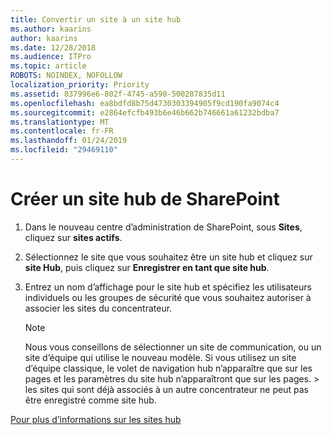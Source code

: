 ```yaml
---
title: Convertir un site à un site hub
ms.author: kaarins
author: kaarins
ms.date: 12/28/2018
ms.audience: ITPro
ms.topic: article
ROBOTS: NOINDEX, NOFOLLOW
localization_priority: Priority
ms.assetid: 837996e6-802f-4745-a590-500207835d11
ms.openlocfilehash: ea8bdfd8b75d4730303394905f9cd190fa9074c4
ms.sourcegitcommit: e2864efcfb493b6e46b662b746661a61232bdba7
ms.translationtype: MT
ms.contentlocale: fr-FR
ms.lasthandoff: 01/24/2019
ms.locfileid: "29469110"
---
```

# <a name="create-a-sharepoint-hub-site"></a>Créer un site hub de SharePoint

1. Dans le nouveau centre d’administration de SharePoint, sous **Sites**, cliquez sur **sites actifs**. 
    
2. Sélectionnez le site que vous souhaitez être un site hub et cliquez sur **site Hub**, puis cliquez sur **Enregistrer en tant que site hub**. 
    
3. Entrez un nom d’affichage pour le site hub et spécifiez les utilisateurs individuels ou les groupes de sécurité que vous souhaitez autoriser à associer les sites du concentrateur.
    
    > [!NOTE]
    >  Nous vous conseillons de sélectionner un site de communication, ou un site d’équipe qui utilise le nouveau modèle. Si vous utilisez un site d’équipe classique, le volet de navigation hub n’apparaître que sur les pages et les paramètres du site hub n’apparaîtront que sur les pages. > les sites qui sont déjà associés à un autre concentrateur ne peut pas être enregistré comme site hub. 
  
[Pour plus d’informations sur les sites hub](https://go.microsoft.com/fwlink/?linkid=869149)
  

